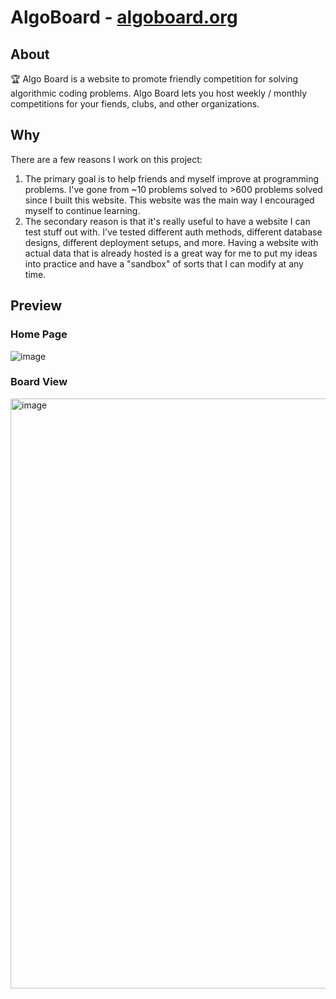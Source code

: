 # AlgoBoard - [algoboard.org](https://algoboard.org)

## About

🏆 Algo Board is a website to promote friendly competition for solving algorithmic coding problems. Algo Board lets you host weekly / monthly competitions for your fiends, clubs, and other organizations. 

## Why

There are a few reasons I work on this project:

1. The primary goal is to help friends and myself improve at programming problems. I've gone from ~10 problems solved to >600 problems solved since I built this website. This website was the main way I encouraged myself to continue learning.
2. The secondary reason is that it's really useful to have a website I can test stuff out with. I've tested different auth methods, different database designs, different deployment setups, and more. Having a website with actual data that is already hosted is a great way for me to put my ideas into practice and have a "sandbox" of sorts that I can modify at any time.

## Preview

### Home Page

![image](https://github.com/user-attachments/assets/0bc4f5f4-9618-4af6-82f6-0f000ea17336)

### Board View

<img width="1904" height="944" alt="image" src="https://github.com/user-attachments/assets/b505e058-831a-4153-93af-e3fb13cf13b3" />
